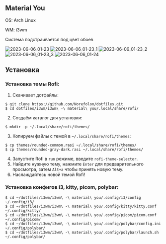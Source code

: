 Material You
--
OS: Arch Linux

WM: i3wm

Система подстраивается под цвет обоев

![2023-06-06_01-23](https://github.com/Norefolon/dotfiles/assets/112607231/9e3770e2-27f9-42cd-8b6c-fbe23c783517)
![2023-06-06_01-23_1](https://github.com/Norefolon/dotfiles/assets/112607231/b695616e-737e-41e8-879a-517b0068a434)
![2023-06-06_01-23_2](https://github.com/Norefolon/dotfiles/assets/112607231/7a8bfd7f-3061-4aef-992f-98273e01f450)
![2023-06-06_01-23_3](https://github.com/Norefolon/dotfiles/assets/112607231/c83123d7-7f6a-4977-8b79-67c468ee9548)
![2023-06-06_01-24](https://github.com/Norefolon/dotfiles/assets/112607231/e01ec57d-719f-4ac3-87f2-cb81708fe937)

Установка
--
### Установка темы Rofi:

1. Скачивает дотфайлы:
```
$ git clone https://github.com/Norefolon/dotfiles.git
$ cd dotfiles/i3wm/i3wm\ -\ material\ you/.local/share/rofi/
```

2. Создаём каталог для установки:
```
$ mkdir -p ~/.local/share/rofi/themes/
```

3. Копируем файлы с темой в `~/.local/share/rofi/themes`:
```
$ cp themes/rounded-common.rasi ~/.local/share/rofi/themes/
$ cp themes/rounded-gray-dark.rasi ~/.local/share/rofi/themes/
```

4. Запустите Rofi в `run` режиме, введите `rofi-theme-selector`.
5. Найдите нужную тему, нажмите `Enter` для предварительного просмотра, затем `Alt+a` чтобы принять новую тему.
6. Наслаждайтесь новой темой Rofi!

### Установка конфигов i3, kitty, picom, polybar:
```
$ cd ~/dotfiles/i3wm/i3wm\ -\ material\ you/.config/i3/config ~/.config/i3/
$ cd ~/dotfiles/i3wm/i3wm\ -\ material\ you/.config/kitty/kitty.conf ~/.config/kitty/
$ cd ~/dotfiles/i3wm/i3wm\ -\ material\ you/.config/picom/picom.conf ~/.config/picom/
$ cd ~/dotfiles/i3wm/i3wm\ -\ material\ you/.config/polybar/config.ini ~/.config/polybar/
$ cd ~/dotfiles/i3wm/i3wm\ -\ material\ you/.config/polybar/launch.sh ~/.config/polybar/
```
